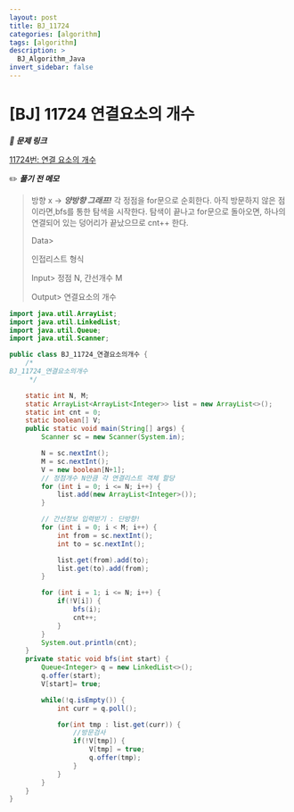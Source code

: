 ```yaml
---
layout: post
title: BJ_11724
categories: [algorithm]
tags: [algorithm]
description: >
  BJ_Algorithm_Java
invert_sidebar: false
---
```

# [BJ] 11724 연결요소의 개수

 ***🏹 문제 링크***

[11724번: 연결 요소의 개수](https://www.acmicpc.net/problem/11724)

✏️ ***풀기 전 메모*** 

> 방향 x -> ***양방향 그래프!*** 
각 정점을 for문으로 순회한다. 
아직 방문하지 않은 점이라면,bfs를 통한 탐색을 시작한다. 
탐색이 끝나고 for문으로 돌아오면, 하나의 연결되어 있는 덩어리가 끝났으므로 cnt++ 한다.
> 
> 
> Data>
> 
> 인접리스트 형식
> 
> Input>
> 정점 N, 간선개수 M
> 
> Output>
> 연결요소의 개수 
> 

```java
import java.util.ArrayList;
import java.util.LinkedList;
import java.util.Queue;
import java.util.Scanner;

public class BJ_11724_연결요소의개수 {
	/*
BJ_11724_연결요소의개수 	
	 */	

	static int N, M; 
	static ArrayList<ArrayList<Integer>> list = new ArrayList<>();
	static int cnt = 0; 
	static boolean[] V; 
	public static void main(String[] args) {
		Scanner sc = new Scanner(System.in);

		N = sc.nextInt(); 
		M = sc.nextInt(); 
		V = new boolean[N+1];
		// 정점개수 N만큼 각 연결리스트 객체 할당
		for (int i = 0; i <= N; i++) {
			list.add(new ArrayList<Integer>());
		}

		// 간선정보 입력받기 : 단방향!
		for (int i = 0; i < M; i++) {
			int from = sc.nextInt(); 
			int to = sc.nextInt(); 

			list.get(from).add(to);
			list.get(to).add(from);
		}

		for (int i = 1; i <= N; i++) {
			if(!V[i]) {
				bfs(i); 
				cnt++;
			}			
		}
		System.out.println(cnt);
	}
	private static void bfs(int start) {
		Queue<Integer> q = new LinkedList<>();
		q.offer(start);
		V[start]= true; 

		while(!q.isEmpty()) {
			int curr = q.poll(); 

			for(int tmp : list.get(curr)) {
				//방문검사 
				if(!V[tmp]) {
					V[tmp] = true; 
					q.offer(tmp);
				}
			}
		}
	}
}
```